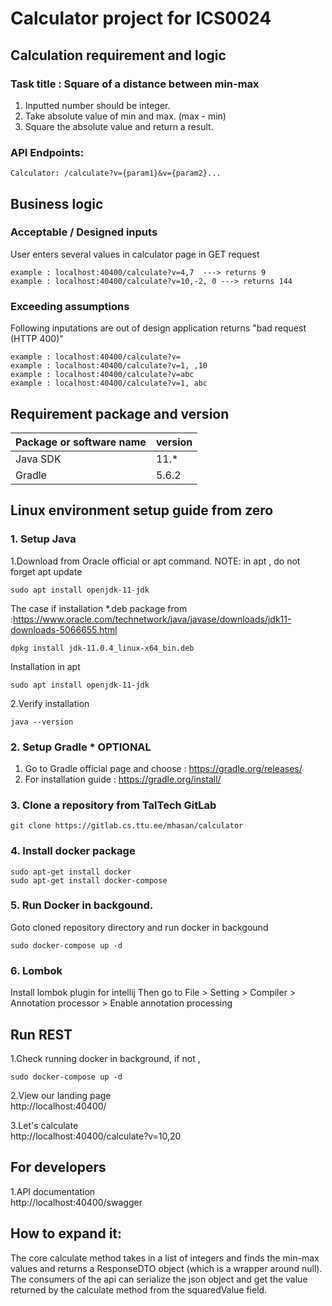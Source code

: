 # **Calculator project for ICS0024**
## Calculation requirement and logic
### Task title : Square of a distance between min-max
1. Inputted number should be integer.
2. Take absolute value of min and max. (max - min)
3. Square the absolute value and return a result.  

### API Endpoints:
    Calculator: /calculate?v={param1}&v={param2}...
         
## Business logic    
### Acceptable / Designed inputs
User enters several values in calculator page in GET request 
 
    example : localhost:40400/calculate?v=4,7  ---> returns 9  
    example : localhost:40400/calculate?v=10,-2, 0 ---> returns 144  


### Exceeding assumptions
Following inputations are out of design application returns "bad request (HTTP 400)"  
    
    example : localhost:40400/calculate?v=  
    example : localhost:40400/calculate?v=1, ,10  
    example : localhost:40400/calculate?v=abc  
    example : localhost:40400/calculate?v=1, abc



## Requirement package and version
| Package or software name | version |
| -------------------------| ------- |
| Java SDK|                   11.*
| Gradle  |                  5.6.2

## Linux environment setup guide from zero
### 1. Setup Java 
1.Download from Oracle official or apt command. NOTE: in apt , do not forget apt update  
```
sudo apt install openjdk-11-jdk
```
The case if installation *.deb package from :https://www.oracle.com/technetwork/java/javase/downloads/jdk11-downloads-5066655.html
```
dpkg install jdk-11.0.4_linux-x64_bin.deb
```
   Installation in apt 
```
sudo apt install openjdk-11-jdk
```
2.Verify installation 
```
java --version
```

### 2. Setup Gradle * OPTIONAL
1. Go to Gradle official page and choose : https://gradle.org/releases/
2. For installation guide : https://gradle.org/install/


### 3. Clone a repository from TalTech GitLab 
```
git clone https://gitlab.cs.ttu.ee/mhasan/calculator
```
### 4. Install docker package
```
sudo apt-get install docker
sudo apt-get install docker-compose
```
### 5. Run Docker in backgound.
Goto cloned repository directory and run docker in backgound
```
sudo docker-compose up -d
```

### 6. Lombok
Install lombok plugin for intellij
Then go to File > Setting > Compiler > Annotation processor > Enable annotation processing


## Run REST 
1.Check running docker in background, if not , 
```
sudo docker-compose up -d
```

2.View our landing page   
http://localhost:40400/


3.Let's calculate   
http://localhost:40400/calculate?v=10,20



## For developers 

1.API documentation  
http://localhost:40400/swagger

## How to expand it:
The core calculate method takes in a list of integers and finds the min-max values 
and returns a ResponseDTO object (which is a wrapper around null).
The consumers of the api can serialize the json object and get the value returned 
by the calculate method from the squaredValue field.